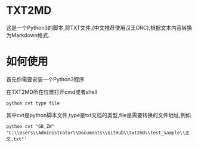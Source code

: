 # TXT2MD

这是一个Python3的脚本,将TXT文件,(中文推荐使用汉王ORC),根据文本内容转换为Markdown格式.

# 如何使用

首先你需要安装一个Python3程序

在TXT2MD所在位置打开cmd或者shell

```
python cvt type file
```

其中cvt是python脚本文件,type是txt文档的类型,file是需要转换的文件地址,例如

```
python cvt "GB_ZW" "C:\\Users\\Administrator\\Documents\\GitHub\\txt2md\\test_sample\\正文.txt"'
```
